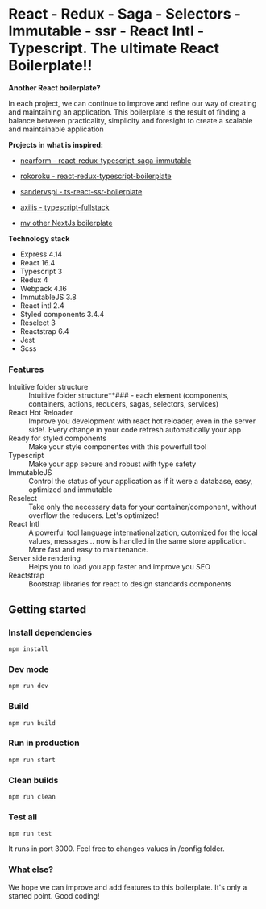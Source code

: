 # React - Redux - Saga - Selectors -Immutable - ssr - React Intl - Typescript. The ultimate React Boilerplate!!

**Another React boilerplate?**

In each project, we can continue to improve and refine our way of creating and maintaining an application. This boilerplate is the result of finding a balance between practicality, simplicity and foresight to create a scalable and maintainable application

**Projects in what is inspired:**

- [nearform - react-redux-typescript-saga-immutable](https://github.com/nearform/react-redux-typescript-saga-immutable)

- [rokoroku - react-redux-typescript-boilerplate](https://github.com/rokoroku/react-redux-typescript-boilerplate)

- [sandervspl - ts-react-ssr-boilerplate](https://github.com/sandervspl/ts-react-ssr-boilerplate)

- [axilis - typescript-fullstack](https://github.com/axilis/typescript-fullstack)

- [my other NextJs boilerplate](https://github.com/JuanRuiz-erebror/nextJs-boilerplate)



**Technology stack**

- Express 4.14
- React 16.4
- Typescript 3
- Redux 4
- Webpack 4.16
- ImmutableJS 3.8
- React intl 2.4
- Styled components 3.4.4
- Reselect 3
- Reactstrap 6.4
- Jest
- Scss

### Features
<dl>
  <dt>Intuitive folder structure</dt>
  <dd>
    Intuitive folder structure**### - each element (components, containers, actions, reducers, sagas, selectors, services)
  </dd>

  <dt>React Hot Reloader</dt>
  <dd>
    Improve you development with react hot reloader, even in the server side!. Every change in your code refresh automatically your app
  </dd>

  <dt>Ready for styled components</dt>
  <dd>
    Make your style componentes with this powerfull tool
  </dd>

  <dt>Typescript</dt>
  <dd>
    Make your app secure and robust with type safety
  </dd>

  <dt>ImmutableJS</dt>
  <dd>
    Control the status of your application as if it were a database, easy, optimized and immutable
  </dd>

  <dt>Reselect</dt>
  <dd>
    Take only the necessary data for your container/component, without overflow the reducers. Let's optimized!
  </dd>

  <dt>React Intl</dt>
  <dd>
    A powerful tool language internationalization, cutomized for the local values, messages... now is handled in the same store application. More fast and easy to maintenance.
  </dd>

  <dt>Server side rendering</dt>
  <dd>
    Helps you to load you app faster and improve you SEO
  </dd>

  <dt>Reactstrap</dt>
  <dd>
    Bootstrap libraries for react to design standards components
  </dd>


</dl>


## Getting started

### Install dependencies
```
npm install
```

### Dev mode
```
npm run dev
```

### Build
```
npm run build
```

### Run in production
```
npm run start
```

### Clean builds
```
npm run clean
```

### Test all
```
npm run test
```

It runs in port 3000. Feel free to changes values in /config folder.

### What else?

We hope we can improve and add features to this boilerplate. It's only a started point. Good coding!
